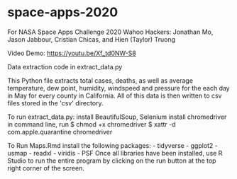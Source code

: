 # space-apps-2020
For NASA Space Apps Challenge 2020
Wahoo Hackers: Jonathan Mo, Jason Jabbour, Cristian Chicas, and Hien (Taylor) Truong

Video Demo: https://youtu.be/Xf_td0NW-S8

Data extraction code in extract_data.py
  
This Python file extracts total cases, deaths, as well as average temperature, dew point, humidity, windspeed and pressure for the each day in May for every county in California. All of this data is then written to csv files stored in the 'csv' directory.

To run extract_data.py:
 	install BeautifulSoup, Selenium
  	install chromedriver
  	in command line, run $ chmod +x chromedriver
                       	     $ xattr -d com.apple.quarantine chromedriver
                       
                       
                       
To Run Maps.Rmd install the following packages:
	- tidyverse
	- ggplot2
	- usmap
	- readxl
	- viridis
	- PSF
Once all libraries have been installed, use R Studio to run the entire program by clicking on the run button at the top right corner of the screen.                       
                       
              
 
